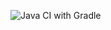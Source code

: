 ![Java CI with Gradle](https://github.com/stas1g/card-delivery-hw/actions/workflows/gradle.yml/badge.svg)